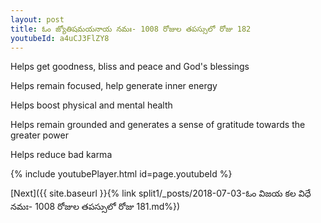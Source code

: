 ```yaml
---
layout: post
title: ఓం జ్యోతిషమయనాయ నమః- 1008 రోజుల తపస్సులో రోజు 182
youtubeId: a4uCJ3FlZY8
---
```

 
 
Helps get goodness, bliss and peace and God's blessings
 
Helps remain focused, help generate inner energy 
 
Helps boost physical and mental health 
 
Helps remain grounded and generates a sense of gratitude towards the greater power 
 
Helps reduce bad karma
 
 
 
 


{% include youtubePlayer.html id=page.youtubeId %}
 
[Next]({{ site.baseurl }}{% link  split1/_posts/2018-07-03-ఓం విజయ కల విధే నమః- 1008 రోజుల తపస్సులో రోజు 181.md%})
 
